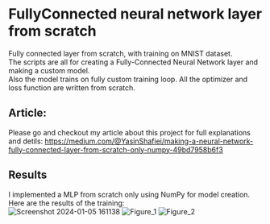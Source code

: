 # FullyConnected neural network layer from scratch
Fully connected layer from scratch, with training on MNIST dataset. <br>
The scripts are all for creating a Fully-Connected Neural Network layer and making a custom model. <br>
Also the model trains on fully custom training loop. All the optimizer and loss function are written from scratch.
## Article:
Please go and checkout my article about this project for full explanations and detils:
https://medium.com/@YasinShafiei/making-a-neural-network-fully-connected-layer-from-scratch-only-numpy-49bd7958b6f3
<br>
## Results
I implemented a MLP from scratch only using NumPy for model creation. Here are the results of the training:<br>
![Screenshot 2024-01-05 161138](https://github.com/YasinShafiei/FullyConnected-from-scratch/assets/91404054/b35b54a0-9bbf-42d2-9e27-47b546a8dac5)
![Figure_1](https://github.com/YasinShafiei/FullyConnected-from-scratch/assets/91404054/bed1e2bc-854a-4696-b9e0-985829833872)
![Figure_2](https://github.com/YasinShafiei/FullyConnected-from-scratch/assets/91404054/c30e52d1-484c-4a86-9f43-e40f9a874049)



